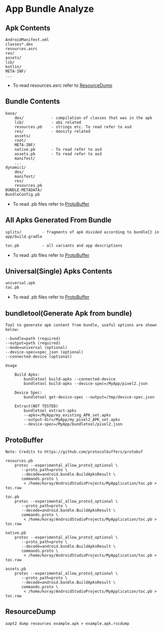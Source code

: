 # App Bundle Analyze

## Apk Contents
    AndroidManifest.xml 
    classes*.dex
    resources.asrc
    res/
    assets/
    lib/
    kotlin/
    META-INF/
    ...

- To read resources.asrc refer to [ResourceDump](https://github.com/koraykuyubasi/review/blob/main/README.md#resourcedump)


## Bundle Contents
    base/
        dex/            - compilation of classes that was in the apk
        lib/            - abi related
        resources.pb    - strings etc. To read refer to asd
        res/            - density related
        assets/
        root/
        META-INF/
        native.pb       - To read refer to asd
        assets.pb       - To read refer to asd
        manifest/
        ...
    dynamic1/
        dex/
        manifest/
        res/
        resources.pb
    BUNDLE-METADATA/
    BundleConfig.pb

- To read .pb files refer to [ProtoBuffer](https://github.com/koraykuyubasi/review/blob/main/README.md#protobuffer)

## All Apks Generated From Bundle
    splits/         - fragments of apk divided according to bundle{} in app/build.gradle
        
    toc.pb          - all variants and app descriptions
    
- To read .pb files refer to [ProtoBuffer](https://github.com/koraykuyubasi/review/blob/main/README.md#protobuffer)

## Universal(Single) Apks Contents
    universal.apk
    toc.pb
    
- To read .pb files refer to [ProtoBuffer](https://github.com/koraykuyubasi/review/blob/main/README.md#protobuffer)

## bundletool(Generate Apk from bundle)
    Tool to generate apk content from bundle, useful options are shown below:

    --bundle=path (required)
    --output=path (required)
    --mode=universal (optional)
    --device-spec=spec_json (optional)
    --connected-device (optional)

    Usage

        Build Apks:
            bundletool build-apks --connected-device
            bundletool build-apks --device-spec=/MyApp/pixel2.json

        Device Spec:
            bundletool get-device-spec --output=/tmp/device-spec.json

        Extract(NOT TESTED)
            bundletool extract-apks
            --apks=/MyApp/my_existing_APK_set.apks
            --output-dir=/MyApp/my_pixel2_APK_set.apks
            --device-spec=/MyApp/bundletool/pixel2.json

## ProtoBuffer
    Note: Credits to https://github.com/protocolbuffers/protobuf

    resources.pb
        protoc --experimental_allow_proto3_optional \
           --proto_path=proto \
           --decode=android.bundle.BuildApksResult \
           commands.proto \
            < /home/koray/AndroidStudioProjects/MyApplication/toc.pb > toc.raw

    toc.pb
        protoc --experimental_allow_proto3_optional \
           --proto_path=proto \
           --decode=android.bundle.BuildApksResult \
           commands.proto \
            < /home/koray/AndroidStudioProjects/MyApplication/toc.pb > toc.raw

    native.pb
        protoc --experimental_allow_proto3_optional \
           --proto_path=proto \
           --decode=android.bundle.BuildApksResult \
           commands.proto \
            < /home/koray/AndroidStudioProjects/MyApplication/toc.pb > toc.raw

    assets.pb
        protoc --experimental_allow_proto3_optional \
           --proto_path=proto \
           --decode=android.bundle.BuildApksResult \
           commands.proto \
            < /home/koray/AndroidStudioProjects/MyApplication/toc.pb > toc.raw


## ResourceDump
    aapt2 dump resources example.apk > example.apk.rscdump

